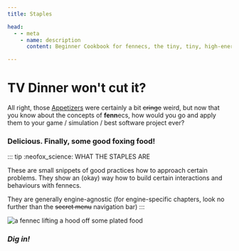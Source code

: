 ```yaml
---
title: Staples

head:
  - - meta
    - name: description
      content: Beginner Cookbook for fennecs, the tiny, tiny, high-energy Entity-Component System

---
```


# TV Dinner won't cut it?
All right, those [Appetizers](../appetizers/) were certainly a bit ~~cringe~~ weird, but now that you know about the concepts of **fenn**ecs, how would you go and apply them to your game / simulation / best software project ever?

### Delicious. Finally, some good foxing food!

::: tip :neofox_science: WHAT THE STAPLES ARE

These are small snippets of good practices how to approach certain problems. They show an (okay) way how to build certain interactions and behaviours with fennecs.

They are generally engine-agnostic (for engine-specific chapters, look no further than the ~~secret menu~~ navigation bar)
:::

![a fennec lifting a hood off some plated food](https://fennecs.tech/img/fennec-staples-csharp.png)

### *Dig in!*
